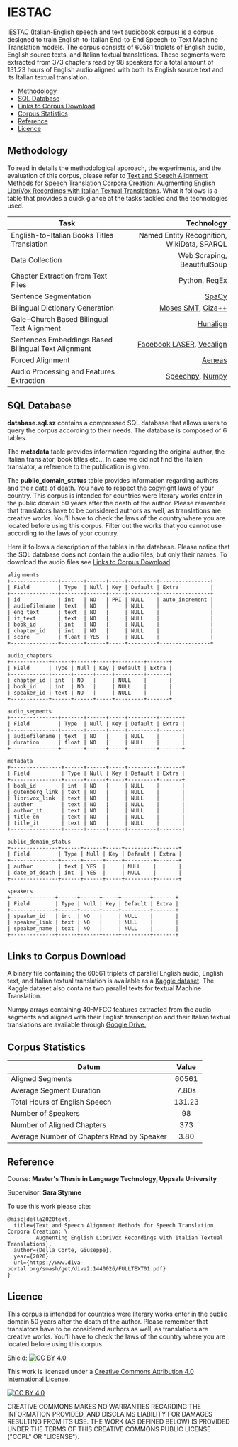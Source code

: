 # IESTAC

IESTAC (Italian-English speech and text audiobook corpus) is a corpus designed to train English-to-Italian End-to-End Speech-to-Text Machine Translation models. The corpus consists of 60561 triplets of English audio, English source texts, and Italian textual translations. These segments were extracted from 373 chapters read by 98 speakers for a total amount of 131.23 hours of English audio aligned with both its English source text and its Italian textual translation.

  * [Methodology](#methodology)
  * [SQL Database](#sql-database)
  * [Links to Corpus Download](#links-to-corpus-download)
  * [Corpus Statistics](#corpus-statistics)
  * [Reference](#reference)
  * [Licence](#licence)

## Methodology
To read in details the methodological approach, the experiments, and the evaluation of this corpus, please refer to <a href="https://www.diva-portal.org/smash/get/diva2:1440026/FULLTEXT01.pdf">Text and Speech Alignment Methods for Speech Translation Corpora Creation: Augmenting English LibriVox Recordings with Italian Textual Translations</a>. What it follows is a table that provides a quick glance at the tasks tackled and the technologies used. 

| Task | Technology|
| ------------- | ---: |
| English-to-Italian Books Titles Translation | Named Entity Recognition, WikiData, SPARQL| 
| Data Collection | Web Scraping, BeautifulSoup|
| Chapter Extraction from Text Files| Python, RegEx|
| Sentence Segmentation | <a href="https://spacy.io/">SpaCy</a>|
| Bilingual Dictionary Generation| <a href="www.statmt.org/moses/">Moses SMT</a>, <a href="https://github.com/moses-smt/giza-pp">Giza++</a>|
| Gale-Church Based Bilingual Text Alignment | <a href="https://github.com/danielvarga/hunalignHunalign">Hunalign</a> |
| Sentences Embeddings Based Bilingual Text Alignment | <a href="https://github.com/facebookresearch/LASER">Facebook LASER</a>, <a href="https://github.com/thompsonb/vecalign">Vecalign |
| Forced Alignment | <a href="https://github.com/readbeyond/aeneas">Aeneas</a> |
| Audio Processing and Features Extraction | <a href="https://github.com/astorfi/speechpy">Speechpy</a>, <a href="https://numpy.org/">Numpy</a> |

## SQL Database
**database.sql.sz** contains a compressed SQL database that allows users to query the corpus according to their needs.
The database is composed of 6 tables.

The **metadata** table provides information regarding the original author, the Italian translator, book titles etc...
In case we did not find the Italian translator, a reference to the publication is given. 

The **public_domain_status** table provides information  regarding authors and their date of death. 
You have to respect the copyright laws of your country. This corpus is intended for countries were literary works enter in the public domain 50 years after the death of the author. Please remember that translators have to be considered authors as well, as translations are creative works. You'll have
to check the laws of the country where you are located before using this corpus. Filter out the works that you cannot use according to the laws of your country.

Here it follows a description of the tables in the database. Please notice that the SQL database does not contain the audio files, but only their names.
To download the audio files see [Links to Corpus Download](#links-to-corpus-download)

```
alignments
+---------------+-------+------+-----+---------+----------------+
| Field         | Type  | Null | Key | Default | Extra          |
+---------------+-------+------+-----+---------+----------------+
| id            | int   | NO   | PRI | NULL    | auto_increment |
| audiofilename | text  | NO   |     | NULL    |                |
| eng_text      | text  | NO   |     | NULL    |                |
| it_text       | text  | NO   |     | NULL    |                |
| book_id       | int   | NO   |     | NULL    |                |
| chapter_id    | int   | NO   |     | NULL    |                |
| score         | float | YES  |     | NULL    |                |
+---------------+-------+------+-----+---------+----------------+

audio_chapters
+------------+------+------+-----+---------+-------+
| Field      | Type | Null | Key | Default | Extra |
+------------+------+------+-----+---------+-------+
| chapter_id | int  | NO   |     | NULL    |       |
| book_id    | int  | NO   |     | NULL    |       |
| speaker_id | text | NO   |     | NULL    |       |
+------------+------+------+-----+---------+-------+

audio_segments
+---------------+-------+------+-----+---------+-------+
| Field         | Type  | Null | Key | Default | Extra |
+---------------+-------+------+-----+---------+-------+
| audiofilename | text  | NO   |     | NULL    |       |
| duration      | float | NO   |     | NULL    |       |
+---------------+-------+------+-----+---------+-------+

metadata
+----------------+------+------+-----+---------+-------+
| Field          | Type | Null | Key | Default | Extra |
+----------------+------+------+-----+---------+-------+
| book_id        | int  | NO   |     | NULL    |       |
| gutenberg_link | text | NO   |     | NULL    |       |
| librivox_link  | text | NO   |     | NULL    |       |
| author         | text | NO   |     | NULL    |       |
| author_it      | text | NO   |     | NULL    |       |
| title_en       | text | NO   |     | NULL    |       |
| title_it       | text | NO   |     | NULL    |       |
+----------------+------+------+-----+---------+-------+

public_domain_status
+---------------+------+------+-----+---------+-------+
| Field         | Type | Null | Key | Default | Extra |
+---------------+------+------+-----+---------+-------+
| author        | text | YES  |     | NULL    |       |
| date_of_death | int  | YES  |     | NULL    |       |
+---------------+------+------+-----+---------+-------+

speakers
+--------------+------+------+-----+---------+-------+
| Field        | Type | Null | Key | Default | Extra |
+--------------+------+------+-----+---------+-------+
| speaker_id   | int  | NO   |     | NULL    |       |
| speaker_link | text | NO   |     | NULL    |       |
| speaker_name | text | NO   |     | NULL    |       |
+--------------+------+------+-----+---------+-------+
```



## Links to Corpus Download
A binary file containing the 60561 triplets of parallel English audio, English text, and Italian textual translation is available as a <a href="https://www.kaggle.com/giuseppedellacorte/stt-aligned-audiobooks-en-it/">Kaggle dataset</a>. The Kaggle dataset also contains two parallel texts for textual Machine Translation.

Numpy arrays containing 40-MFCC features extracted from the audio segments and aligned with their English transcription and their Italian textual translations are available through <a href="https://drive.google.com/file/d/19bpKRnIGwZU1bbFURSNCbi95xO8-xdk-/view?usp=sharing">Google Drive.</a>

## Corpus Statistics 

| Datum | Value |
| ------------- | :---: |
| Aligned Segments | 60561 |
| Average Segment Duration | 7.80s |
| Total Hours of English Speech | 131.23 |
| Number of Speakers | 98 |
| Number of Aligned Chapters | 373 |
| Average Number of Chapters Read by Speaker | 3.80 |

## Reference

Course: **Master's Thesis in Language Technology, Uppsala University**

Supervisor: **Sara Stymne**

To use this work please cite:

```
@misc{della2020text,
  title={Text and Speech Alignment Methods for Speech Translation Corpora Creation: \
         Augmenting English LibriVox Recordings with Italian Textual Translations},
  author={Della Corte, Giuseppe},
  year={2020}
  url={https://www.diva-portal.org/smash/get/diva2:1440026/FULLTEXT01.pdf} 
}
```
## Licence

This corpus is intended for countries were literary works enter in the public domain 50 years after the death of the author. Please remember that translators have to be considered authors as well, as translations are creative works. You'll have
to check the laws of the country where you are located before using this corpus.

Shield: [![CC BY 4.0][cc-by-shield]][cc-by]

This work is licensed under a [Creative Commons Attribution 4.0 International
License][cc-by].

[![CC BY 4.0][cc-by-image]][cc-by]

[cc-by]: http://creativecommons.org/licenses/by/4.0/
[cc-by-image]: https://i.creativecommons.org/l/by/4.0/88x31.png
[cc-by-shield]: https://img.shields.io/badge/License-CC%20BY%204.0-lightgrey.svg

CREATIVE COMMONS MAKES NO WARRANTIES REGARDING THE INFORMATION PROVIDED, AND DISCLAIMS LIABILITY FOR DAMAGES RESULTING FROM ITS USE. THE WORK (AS DEFINED BELOW) IS PROVIDED UNDER THE TERMS OF THIS CREATIVE COMMONS PUBLIC LICENSE ("CCPL" OR "LICENSE").
